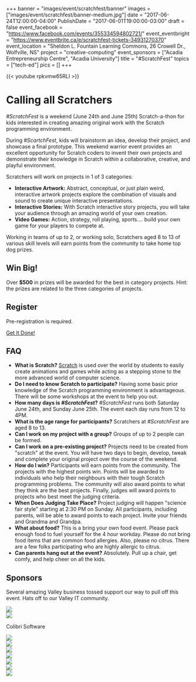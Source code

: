 +++
banner = "images/event/scratchfest/banner"
images = ["images/event/scratchfest/banner-medium.jpg"]
date = "2017-06-24T12:00:00-04:00"
PublishDate = "2017-06-01T19:00:00-03:00"
draft = false
event_facebook = "https://www.facebook.com/events/355334594802721/"
event_eventbright = "https://www.eventbrite.ca/e/scratchfest-tickets-34931270370"
event_location = "Sheldon L. Fountain Learning Commons, 26 Crowell Dr.,  Wolfville, NS"
project = "creative-computing"
event_sponsors = ["Acadia Entrepreneurship Centre", "Acadia University"]
title = "#ScratchFest"
topics = ["tech-ed"]
pics = []
+++

{{< youtube rpkvmw65RLI >}}

# Calling all Scratchers

_#ScratchFest_ is a weekend (June 24th and June 25th) Scratch-a-thon for kids interested in creating amazing original work with the Scratch programming environment.

During _#ScartchFest_, kids will brainstorm an idea, develop their project, and showcase a final prototype.  This weekend warrior event provides an excellent opportunity for Scratch coders to invent their own projects and demonstrate their knowledge in Scratch within a collaborative, creative, and playful environment.

Scratchers will work on projects in 1 of 3 categories:

- **Interactive Artwork:**  Abstract, conceptual, or just plain weird, interactive artwork projects explore the combination of visuals and sound to create unique interactive presentations.
- **Interactive Stories:**  With Scratch interactive story projects, you will take your audience through an amazing world of your own creation. 
- **Video Games:**  Action, strategy, roll playing, sports.... build your own game for your players to compete at.

Working in teams of up to 2, or working solo, Scratchers aged 8 to 13 of various skill levels will earn points from the community to take home top dog prizes.

## Win Big!

Over **$500** in prizes will be awarded for the best in category projects.  Hint: the prizes are related to the three categories of projects.

## Register

Pre-registration is required.  

<a class="expanded large button" href="https://www.eventbrite.ca/e/scratchfest-tickets-34931270370"><i class="fa fa-rocket" aria-hidden="true"></i> Get It Done! <i class="fa fa-rocket" aria-hidden="true"></i></a>

## FAQ

- **What is Scratch?**  <a href="https://scratch.mit.edu/" target="_blank">Scratch</a> is used over the world by students to easily create animations and games while acting as a stepping stone to the more advanced world of computer science.
- **Do I need to know Scratch to participate?**  Having some basic prior knowledge of the Scratch programming environment is advantageous.  There will be some workshops at the event to help you out.
- **How many days is _#ScratchFest_?**  _#ScratchFest_ runs both Saturday June 24th, and Sunday June 25th.  The event each day runs from 12 to 4PM.
- **What is the age range for participants?**  Scratchers at _#ScratchFest_ are aged 8 to 13.
- **Can I work on my project with a group?**  Groups of up to 2 people can be formed.
- **Can I work on a pre-existing project?**  Projects need to be created from "scratch" at the event.  You will have two days to begin, develop, tweak and complete your original project over the course of the weekend.
- **How do I win?**  Participants will earn points from the community.  The projects with the highest points win.  Points will be awarded to individuals who help their neighbours with their tough Scratch programming problems.  The community will also award points to what they think are the best projects.  Finally, judges will award points to projects who best meet the judging criteria.
- **When Does Judging Take Place?**  Project judging will happen "science fair style" starting at 2:30 PM on Sunday.  All participants, including parents, will be able to award points to each project.  Invite your friends and Grandma and Grandpa.
- **What about food?**  This is a bring your own food event.  Please pack enough food to fuel yourself for the 4 hour workday.  Please do not bring food items that are common food allergies.  Also, please no citrus.  There are a few folks participating who are highly allergic to citrus.
- **Can parents hang out at the event?** Absolutely.  Pull up a chair, get comfy, and help cheer on all the kids. 

## Sponsors

Several amazing Valley business tossed support our way to pull off this event.  Hats off to our Valley IT community.

<div class="row">
  <div class="large-4 columns">
    <div class="card">
      <img src="/images/event/scratchfest/acadia.png">
    </div>
  </div>
  
  <div class="large-4 columns">
      <div class="card">
        <img src="/images/event/scratchfest/colibri.png">
        <div class="card-section">
          <p>Colibri Software</p>
        </div>
      </div>
    </div>
 
 <div class="large-4 columns">
     <div class="card">
       <img src="/images/event/scratchfest/progeny.png">
     </div>
   </div>
  
</div>

<div class="row">
  <div class="large-4 columns">
    <div class="card">
      <img src="/images/event/scratchfest/precisionhawk.png">
    </div>
  </div>
  
  
  <div class="large-4 columns">
    <div class="card">
      <img src="/images/event/scratchfest/henryschein.png">
    </div>
  </div>
  
  <div class="large-4 columns">
    <div class="card">
      <img src="/images/event/scratchfest/singolar.png">
    </div>
  </div>
</div>


<div class="row">
  <div class="large-4 columns">
    <div class="card">
      <img src="/images/event/scratchfest/frostbyte.png">
    </div>
  </div>
  
  <div class="large-4 columns">
      <div class="card">
        <img src="/images/event/scratchfest/automattic.png">
      </div>
    </div>
  
  <div class="large-4 columns">
        <div class="card">
          <img src="/images/event/scratchfest/aec.png">
        </div>
      </div>
  
</div>
